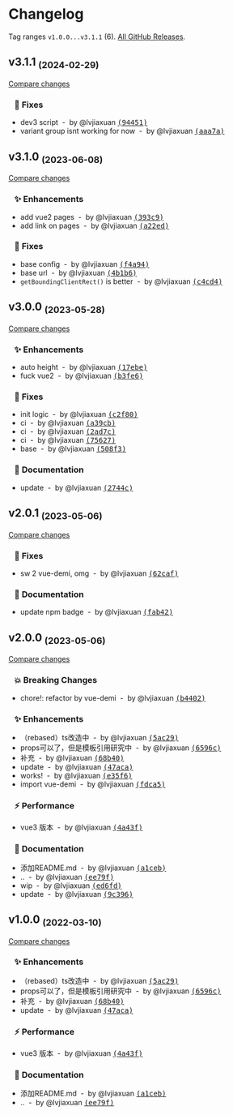 # Changelog

Tag ranges `v1.0.0...v3.1.1` (6). [All GitHub Releases](https://github.com/lvjiaxuan/vue-number-roll/releases).

## v3.1.1 <sub>(2024-02-29)</sub>
[Compare changes](https://github.com/lvjiaxuan/vue-number-roll/compare/v3.1.0...v3.1.1)

### &nbsp;&nbsp;&nbsp;🐛 Fixes

- dev3 script &nbsp;-&nbsp; by @lvjiaxuan [<samp>(94451)</samp>](https://github.com/lvjiaxuan/vue-number-roll/commit/9445140)
- variant group isnt working for now &nbsp;-&nbsp; by @lvjiaxuan [<samp>(aaa7a)</samp>](https://github.com/lvjiaxuan/vue-number-roll/commit/aaa7a13)

## v3.1.0 <sub>(2023-06-08)</sub>
[Compare changes](https://github.com/lvjiaxuan/vue-number-roll/compare/v3.0.0...v3.1.0)

### &nbsp;&nbsp;&nbsp;✨ Enhancements

- add vue2 pages &nbsp;-&nbsp; by @lvjiaxuan [<samp>(393c9)</samp>](https://github.com/lvjiaxuan/vue-number-roll/commit/393c98b)
- add link on pages &nbsp;-&nbsp; by @lvjiaxuan [<samp>(a22ed)</samp>](https://github.com/lvjiaxuan/vue-number-roll/commit/a22edc5)

### &nbsp;&nbsp;&nbsp;🐛 Fixes

- base config &nbsp;-&nbsp; by @lvjiaxuan [<samp>(f4a94)</samp>](https://github.com/lvjiaxuan/vue-number-roll/commit/f4a94b8)
- base url &nbsp;-&nbsp; by @lvjiaxuan [<samp>(4b1b6)</samp>](https://github.com/lvjiaxuan/vue-number-roll/commit/4b1b62f)
- `getBoundingClientRect()` is better &nbsp;-&nbsp; by @lvjiaxuan [<samp>(c4cd4)</samp>](https://github.com/lvjiaxuan/vue-number-roll/commit/c4cd443)

## v3.0.0 <sub>(2023-05-28)</sub>
[Compare changes](https://github.com/lvjiaxuan/vue-number-roll/compare/v2.0.1...v3.0.0)

### &nbsp;&nbsp;&nbsp;✨ Enhancements

- auto height &nbsp;-&nbsp; by @lvjiaxuan [<samp>(17ebe)</samp>](https://github.com/lvjiaxuan/vue-number-roll/commit/17ebe16)
- fuck vue2 &nbsp;-&nbsp; by @lvjiaxuan [<samp>(b3fe6)</samp>](https://github.com/lvjiaxuan/vue-number-roll/commit/b3fe6c0)

### &nbsp;&nbsp;&nbsp;🐛 Fixes

- init logic &nbsp;-&nbsp; by @lvjiaxuan [<samp>(c2f80)</samp>](https://github.com/lvjiaxuan/vue-number-roll/commit/c2f809a)
- ci &nbsp;-&nbsp; by @lvjiaxuan [<samp>(a39cb)</samp>](https://github.com/lvjiaxuan/vue-number-roll/commit/a39cb1a)
- ci &nbsp;-&nbsp; by @lvjiaxuan [<samp>(2ad7c)</samp>](https://github.com/lvjiaxuan/vue-number-roll/commit/2ad7c4f)
- ci &nbsp;-&nbsp; by @lvjiaxuan [<samp>(75627)</samp>](https://github.com/lvjiaxuan/vue-number-roll/commit/7562748)
- base &nbsp;-&nbsp; by @lvjiaxuan [<samp>(508f3)</samp>](https://github.com/lvjiaxuan/vue-number-roll/commit/508f34d)

### &nbsp;&nbsp;&nbsp;📝 Documentation

- update &nbsp;-&nbsp; by @lvjiaxuan [<samp>(2744c)</samp>](https://github.com/lvjiaxuan/vue-number-roll/commit/2744c24)

## v2.0.1 <sub>(2023-05-06)</sub>
[Compare changes](https://github.com/lvjiaxuan/vue-number-roll/compare/v2.0.0...v2.0.1)

### &nbsp;&nbsp;&nbsp;🐛 Fixes

- sw 2 vue-demi, omg &nbsp;-&nbsp; by @lvjiaxuan [<samp>(62caf)</samp>](https://github.com/lvjiaxuan/vue-number-roll/commit/62caf97)

### &nbsp;&nbsp;&nbsp;📝 Documentation

- update npm badge &nbsp;-&nbsp; by @lvjiaxuan [<samp>(fab42)</samp>](https://github.com/lvjiaxuan/vue-number-roll/commit/fab423b)

## v2.0.0 <sub>(2023-05-06)</sub>
[Compare changes](https://github.com/lvjiaxuan/vue-number-roll/compare/v1.0.0...v2.0.0)

### &nbsp;&nbsp;&nbsp;💥 Breaking Changes

- chore!: refactor by vue-demi &nbsp;-&nbsp; by @lvjiaxuan [<samp>(b4402)</samp>](https://github.com/lvjiaxuan/vue-number-roll/commit/b440272)

### &nbsp;&nbsp;&nbsp;✨ Enhancements

- （rebased）ts改造中 &nbsp;-&nbsp; by @lvjiaxuan [<samp>(5ac29)</samp>](https://github.com/lvjiaxuan/vue-number-roll/commit/5ac2944)
- props可以了，但是模板引用研究中 &nbsp;-&nbsp; by @lvjiaxuan [<samp>(6596c)</samp>](https://github.com/lvjiaxuan/vue-number-roll/commit/6596c8d)
- 补充 &nbsp;-&nbsp; by @lvjiaxuan [<samp>(68b40)</samp>](https://github.com/lvjiaxuan/vue-number-roll/commit/68b40be)
- update &nbsp;-&nbsp; by @lvjiaxuan [<samp>(47aca)</samp>](https://github.com/lvjiaxuan/vue-number-roll/commit/47acac7)
- works! &nbsp;-&nbsp; by @lvjiaxuan [<samp>(e35f6)</samp>](https://github.com/lvjiaxuan/vue-number-roll/commit/e35f60f)
- import vue-demi &nbsp;-&nbsp; by @lvjiaxuan [<samp>(fdca5)</samp>](https://github.com/lvjiaxuan/vue-number-roll/commit/fdca5eb)

### &nbsp;&nbsp;&nbsp;⚡️ Performance

- vue3 版本 &nbsp;-&nbsp; by @lvjiaxuan [<samp>(4a43f)</samp>](https://github.com/lvjiaxuan/vue-number-roll/commit/4a43f7b)

### &nbsp;&nbsp;&nbsp;📝 Documentation

- 添加README.md &nbsp;-&nbsp; by @lvjiaxuan [<samp>(a1ceb)</samp>](https://github.com/lvjiaxuan/vue-number-roll/commit/a1ceb28)
- .. &nbsp;-&nbsp; by @lvjiaxuan [<samp>(ee79f)</samp>](https://github.com/lvjiaxuan/vue-number-roll/commit/ee79f00)
- wip &nbsp;-&nbsp; by @lvjiaxuan [<samp>(ed6fd)</samp>](https://github.com/lvjiaxuan/vue-number-roll/commit/ed6fd59)
- update &nbsp;-&nbsp; by @lvjiaxuan [<samp>(9c396)</samp>](https://github.com/lvjiaxuan/vue-number-roll/commit/9c396c0)

## v1.0.0 <sub>(2022-03-10)</sub>
[Compare changes](https://github.com/lvjiaxuan/vue-number-roll/compare/...v1.0.0)

### &nbsp;&nbsp;&nbsp;✨ Enhancements

- （rebased）ts改造中 &nbsp;-&nbsp; by @lvjiaxuan [<samp>(5ac29)</samp>](https://github.com/lvjiaxuan/vue-number-roll/commit/5ac2944)
- props可以了，但是模板引用研究中 &nbsp;-&nbsp; by @lvjiaxuan [<samp>(6596c)</samp>](https://github.com/lvjiaxuan/vue-number-roll/commit/6596c8d)
- 补充 &nbsp;-&nbsp; by @lvjiaxuan [<samp>(68b40)</samp>](https://github.com/lvjiaxuan/vue-number-roll/commit/68b40be)
- update &nbsp;-&nbsp; by @lvjiaxuan [<samp>(47aca)</samp>](https://github.com/lvjiaxuan/vue-number-roll/commit/47acac7)

### &nbsp;&nbsp;&nbsp;⚡️ Performance

- vue3 版本 &nbsp;-&nbsp; by @lvjiaxuan [<samp>(4a43f)</samp>](https://github.com/lvjiaxuan/vue-number-roll/commit/4a43f7b)

### &nbsp;&nbsp;&nbsp;📝 Documentation

- 添加README.md &nbsp;-&nbsp; by @lvjiaxuan [<samp>(a1ceb)</samp>](https://github.com/lvjiaxuan/vue-number-roll/commit/a1ceb28)
- .. &nbsp;-&nbsp; by @lvjiaxuan [<samp>(ee79f)</samp>](https://github.com/lvjiaxuan/vue-number-roll/commit/ee79f00)